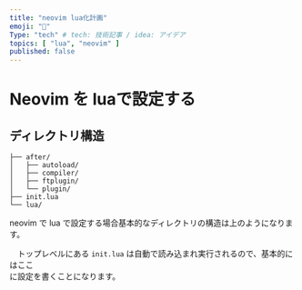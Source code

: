 ```yaml
---
title: "neovim lua化計画"
emoji: "👻"
Type: "tech" # tech: 技術記事 / idea: アイデア
topics: [ "lua", "neovim" ]
published: false
---
```


# Neovim を luaで設定する

## ディレクトリ構造
```
├── after/
│   ├── autoload/
│   ├── compiler/
│   ├── ftplugin/
│   └── plugin/
├── init.lua
└── lua/
```
neovim で lua で設定する場合基本的なディレクトリの構造は上のようになります。

　トップレベルにある `init.lua` は自動で読み込まれ実行されるので、基本的にはここ	
に設定を書くことになります。

